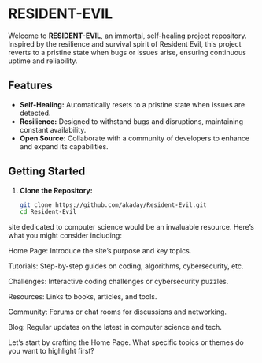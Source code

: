 # RESIDENT-EVIL

Welcome to **RESIDENT-EVIL**, an immortal, self-healing project repository. Inspired by the resilience and survival spirit of Resident Evil, this project reverts to a pristine state when bugs or issues arise, ensuring continuous uptime and reliability.

## Features

- **Self-Healing:** Automatically resets to a pristine state when issues are detected.
- **Resilience:** Designed to withstand bugs and disruptions, maintaining constant availability.
- **Open Source:** Collaborate with a community of developers to enhance and expand its capabilities.

## Getting Started

1. **Clone the Repository:**
   ```bash
   git clone https://github.com/akaday/Resident-Evil.git
   cd Resident-Evil
site dedicated to computer science would be an invaluable resource. Here’s what you might consider including:

Home Page: Introduce the site’s purpose and key topics.

Tutorials: Step-by-step guides on coding, algorithms, cybersecurity, etc.

Challenges: Interactive coding challenges or cybersecurity puzzles.

Resources: Links to books, articles, and tools.

Community: Forums or chat rooms for discussions and networking.

Blog: Regular updates on the latest in computer science and tech.

Let’s start by crafting the Home Page. What specific topics or themes do you want to highlight first?
